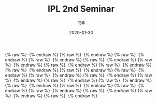 ﻿---
title : "IPL 2nd Seminar"
author : "금주"
#categories : - Seminar
date: "2020-01-30"
---


{% raw %} <img src="https://bcloved.github.io/assets/images/202001302ndSeminar/슬라이드1.PNG" alt=""> {% endraw %}
{% raw %} <img src="https://bcloved.github.io/assets/images/202001302ndSeminar/슬라이드2.PNG" alt=""> {% endraw %}
{% raw %} <img src="https://bcloved.github.io/assets/images/202001302ndSeminar/슬라이드3.PNG" alt=""> {% endraw %}
{% raw %} <img src="https://bcloved.github.io/assets/images/202001302ndSeminar/슬라이드4.PNG" alt=""> {% endraw %}
{% raw %} <img src="https://bcloved.github.io/assets/images/202001302ndSeminar/슬라이드5.PNG" alt=""> {% endraw %}
{% raw %} <img src="https://bcloved.github.io/assets/images/202001302ndSeminar/슬라이드6.PNG" alt=""> {% endraw %}
{% raw %} <img src="https://bcloved.github.io/assets/images/202001302ndSeminar/슬라이드7.PNG" alt=""> {% endraw %}
{% raw %} <img src="https://bcloved.github.io/assets/images/202001302ndSeminar/슬라이드8.PNG" alt=""> {% endraw %}
{% raw %} <img src="https://bcloved.github.io/assets/images/202001302ndSeminar/슬라이드9.PNG" alt=""> {% endraw %}
{% raw %} <img src="https://bcloved.github.io/assets/images/202001302ndSeminar/슬라이드10.PNG" alt=""> {% endraw %}
{% raw %} <img src="https://bcloved.github.io/assets/images/202001302ndSeminar/슬라이드11.PNG" alt=""> {% endraw %}
{% raw %} <img src="https://bcloved.github.io/assets/images/202001302ndSeminar/슬라이드12.PNG" alt=""> {% endraw %}
{% raw %} <img src="https://bcloved.github.io/assets/images/202001302ndSeminar/슬라이드13.PNG" alt=""> {% endraw %}
{% raw %} <img src="https://bcloved.github.io/assets/images/202001302ndSeminar/슬라이드14.PNG" alt=""> {% endraw %}
{% raw %} <img src="https://bcloved.github.io/assets/images/202001302ndSeminar/슬라이드15.PNG" alt=""> {% endraw %}
{% raw %} <img src="https://bcloved.github.io/assets/images/202001302ndSeminar/슬라이드16.PNG" alt=""> {% endraw %}
{% raw %} <img src="https://bcloved.github.io/assets/images/202001302ndSeminar/슬라이드17.PNG" alt=""> {% endraw %}
{% raw %} <img src="https://bcloved.github.io/assets/images/202001302ndSeminar/슬라이드18.PNG" alt=""> {% endraw %}
{% raw %} <img src="https://bcloved.github.io/assets/images/202001302ndSeminar/슬라이드19.PNG" alt=""> {% endraw %}
{% raw %} <img src="https://bcloved.github.io/assets/images/202001302ndSeminar/슬라이드20.PNG" alt=""> {% endraw %}
{% raw %} <img src="https://bcloved.github.io/assets/images/202001302ndSeminar/슬라이드21.PNG" alt=""> {% endraw %}
{% raw %} <img src="https://bcloved.github.io/assets/images/202001302ndSeminar/슬라이드22.PNG" alt=""> {% endraw %}
{% raw %} <img src="https://bcloved.github.io/assets/images/202001302ndSeminar/슬라이드23.PNG" alt=""> {% endraw %}
